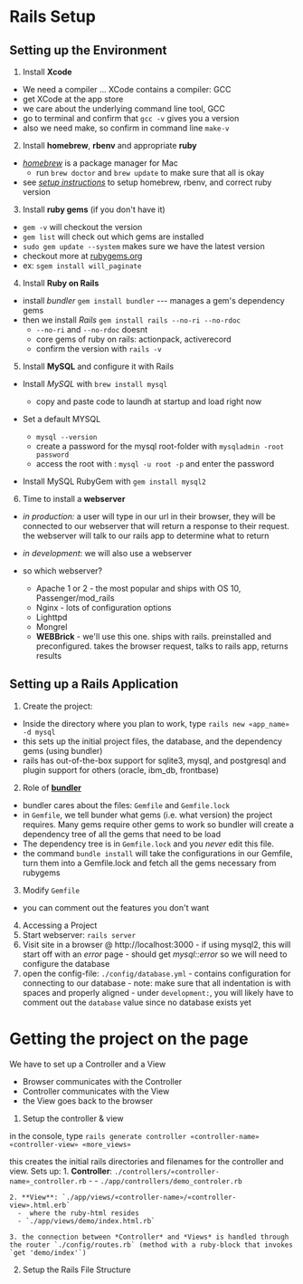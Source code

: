 # Rails Setup

## Setting up the Environment
1. Install **Xcode**
  - We need a compiler ... XCode contains a compiler: GCC
  - get XCode at the app store
  - we care about the underlying command line tool, GCC
  - go to terminal and confirm that `gcc -v` gives you a version
  - also we need make, so confirm in command line `make-v`  

2. Install **homebrew**, **rbenv** and appropriate **ruby**
  - *[homebrew](https://www.homebrew.com)* is a package manager for Mac
    - run `brew doctor` and `brew update` to make sure that all is okay
  - see *[setup instructions](./setup-ruby-version.md)* to setup homebrew, rbenv, and correct ruby version  

3. Install **ruby gems** (if you don't have it)
  - `gem -v` will checkout the version
  - `gem list` will check out which gems are installed
  - `sudo gem update --system` makes sure we have the latest version 
  - checkout more at [rubygems.org](https://rubygems.org/)
  - ex: `sgem install will_paginate`  

4. Install **Ruby on Rails**
  - install *bundler* `gem install bundler` --- manages a gem's dependency gems
  - then we install *Rails* `gem install rails --no-ri --no-rdoc` 
    - `--no-ri` and `--no-rdoc` doesnt 
    - core gems of ruby on rails: actionpack, activerecord 
    - confirm the version with `rails -v`

5. Install **MySQL** and configure it with Rails
  - Install *MySQL* with `brew install mysql`
    - copy and paste code to laundh at startup and load right now
    
  - Set a default MYSQL
    - `mysql --version`
    -  create a password for the mysql root-folder with `mysqladmin -root password`
    -  access the root with : `mysql -u root -p` and enter the password
  
  - Install MySQL RubyGem with `gem install mysql2`

6. Time to install a **webserver**
  - *in production:* a user will type in our url in their browser, they will be connected to our webserver that will return a response to their request. the webserver will talk to our rails app to determine what to return  
  - *in development*: we will also use a webserver  
      
  - so which webserver?
    - Apache 1 or 2 - the most popular and ships with OS 10, Passenger/mod_rails
    - Nginx - lots of configuration options
    - Lighttpd
    - Mongrel
    - **WEBBrick** - we'll use this one. ships with rails. preinstalled and preconfigured. takes the browser request, talks to rails app, returns results

## Setting up a Rails Application
1. Create the project: 
  - Inside the directory where you plan to work, type `rails new «app_name» -d mysql`  
  - this sets up the initial project files, the database, and the dependency gems (using bundler)  
  - rails has out-of-the-box support for sqlite3, mysql, and postgresql and plugin support for others (oracle, ibm_db, frontbase)

2. Role of **[bundler](http://bundler.io)**
  - bundler cares about the files: `Gemfile` and `Gemfile.lock`
  - in `Gemfile`, we tell bunder what gems (i.e. what version) the project requires. Many gems require other gems to work so bundler will create a dependency tree of all the gems that need to be load
  - The dependency tree is in `Gemfile.lock` and you *never* edit this file.
  - the command `bundle install` will take the configurations in our Gemfile, turn them into a Gemfile.lock and fetch all the gems necessary from rubygems

3. Modify `Gemfile`
  - you can comment out the features you don't want

4. Accessing a Project
  1. Start webserver:  `rails server`
  2. Visit site in a browser @ http://localhost:3000
    - if using mysql2, this will start off with an *error* page 
    - should get *mysql::error* so we will need to configure the database
  3. open the config-file:  `./config/database.yml`
    - contains configuration for connecting to our database
    - note: make sure that all indentation is with spaces and properly aligned
    - under `development:`, you will likely have to comment out the `database` value since no database exists yet

# Getting the project on the page
We have to set up a Controller and a View
  - Browser communicates with the Controller 
  - Controller communicates with the View
  - the View goes back to the browser  

1. Setup the controller & view  

  in the console, type `rails generate controller «controller-name» «controller-view» «more_views»`  

  this creates the initial rails directories and filenames for the  controller and view. Sets up: 
    1. **Controller**: `./controllers/«controller-name»_controller.rb`
      - 
      - `./app/controllers/demo_controler.rb`  
    
    2. **View**: `./app/views/«controller-name»/«controller-view».html.erb`
      -  where the ruby-html resides
      - `./app/views/demo/index.html.rb`  
    
    3. the connection between *Controller* and *Views* is handled through the router `./config/routes.rb` (method with a ruby-block that invokes `get 'demo/index'`)

2. Setup the Rails File Structure
 
  

